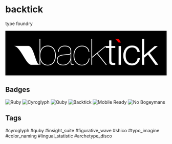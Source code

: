 # backtick
type foundry

![Backtick Foundry](assets/images/Backtick29.png)

## Badges

![Ruby](https://img.shields.io/badge/Ruby-Geology-red)
![Cyroglyph](https://img.shields.io/badge/Cyroglyph-Fontface-blue)
![Quby](https://img.shields.io/badge/Quby-Typilation-green)
![Backtick](https://img.shields.io/badge/Backtick-Foundry-black)
![Mobile Ready](https://img.shields.io/badge/Mobile-Sharp_Fin-orange)
![No Bogeymans](https://img.shields.io/badge/No-Bogeymans-success)

## Tags
#cyroglyph #quby #insight_suite #figurative_wave #shico #typo_imagine #color_naming #lingual_statistic #archetype_disco
